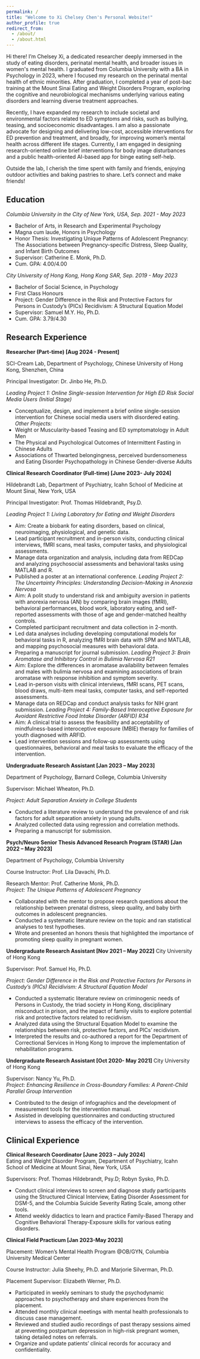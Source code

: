 ```yaml
---
permalink: /
title: "Welcome to Xi Chelsey Chen's Personal Website!"
author_profile: true
redirect_from: 
  - /about/
  - /about.html
---
```


Hi there! I’m Chelsey Xi, a dedicated researcher deeply immersed in the study of eating disorders, perinatal mental health, and broader issues in women's mental health. I graduated from Columbia University with a BA in Psychology in 2023, where I focused my research on the perinatal mental health of ethnic minorities. After graduation, I completed a year of post-bac training at the Mount Sinai Eating and Weight Disorders Program, exploring the cognitive and neurobiological mechanisms underlying various eating disorders and learning diverse treatment approaches.

Recently, I have expanded my research to include societal and environmental factors related to ED symptoms and risks, such as bullying, teasing, and socioeconomic disadvantages. I am also a passionate advocate for designing and delivering low-cost, accessible interventions for ED prevention and treatment, and broadly, for improving women’s mental health across different life stages. Currently, I am engaged in designing research-oriented online brief interventions for body image disturbances and a public health-oriented AI-based app for binge eating self-help.

Outside the lab, I cherish the time spent with family and friends, enjoying outdoor activities and baking pastries to share. Let’s connect and make friends!

Education
------
*Columbia University in the City of New York, USA, Sep. 2021 - May 2023*
- Bachelor of Arts, in Research and Experimental Psychology
- Magna cum laude, Honors in Psychology
- Honor Thesis: Investigating Unique Patterns of Adolescent Pregnancy: The Associations between Pregnancy-specific Distress, Sleep Quality, and Infant Birth Outcomes
- Supervisor: Catherine E. Monk, Ph.D. 
- Cum. GPA: 4.00/4.00

*City University of Hong Kong, Hong Kong SAR, Sep. 2019 - May 2023*
- Bachelor of Social Science, in Psychology
- First Class Honours
- Project: Gender Difference in the Risk and Protective Factors for Persons in Custody’s (PICs) Recidivism: A Structural Equation Model
- Supervisor: Samuel M.Y. Ho, Ph.D. 
- Cum. GPA: 3.79/4.30


Research Experience
------
**Researcher (Part-time) [Aug 2024 - Present]**

SCI-Cream Lab, Department of Psychology, Chinese University of Hong Kong, Shenzhen, China

Principal Investigator: Dr. Jinbo He, Ph.D.  

*Leading Project 1: Online Single-session Intervention for High ED Risk Social Media Users (Initial Stage)*
- Conceptualize, design, and implement a brief online single-session intervention for Chinese social media users with disordered eating. 
*Other Projects:* 
- Weight or Muscularity-based Teasing and ED symptomatology in Adult Men
- The Physical and Psychological Outcomes of Intermittent Fasting in Chinese Adults 
- Associations of Thwarted belongingness, perceived burdensomeness and Eating Disorder Psychopathology in Chinese Gender-diverse Adults 

**Clinical Research Coordinator (Full-time) [June 2023- July 2024]**

Hildebrandt Lab, Department of Psychiatry, Icahn School of Medicine at Mount Sinai, New York, USA

Principal Investigator: Prof. Thomas Hildebrandt, Psy.D.

*Leading Project 1: Living Laboratory for Eating and Weight Disorders*
- Aim: Create a biobank for eating disorders, based on clinical, neuroimaging, physiological, and genetic data.
- Lead participant recruitment and in-person visits, conducting clinical interviews, fMRI scans, meal tasks, computer tasks, and physiological assessments.
- Manage data organization and analysis, including data from REDCap and analyzing psychosocial assessments and behavioral tasks using MATLAB and R.
- Published a poster at an international conference.
*Leading Project 2: The Uncertainty Principles: Understanding Decision-Making in Anorexia Nervosa* 
- Aim: A polit study to understand risk and ambiguity aversion in patients with anorexia nervosa (AN) by comparing brain images (fMRI), behavioral performances, blood work, laboratory eating, and self-reported assessments with those of age and gender-matched healthy controls.
-	Completed participant recruitment and data collection in 2-month. 
-	Led data analyses including developing computational models for behavioral tasks in R, analyzing fMRI brain data with SPM and MATLAB, and mapping psychosocial measures with behavioral data. 
-	Preparing a manuscript for journal submission.
*Leading Project 3: Brain Aromatase and Inhibitory Control in Bulimia Nervosa R21*
- Aim: Explore the differences in aromatase availability between females and males with bulimia nervosa and examining associations of brain aromatase with response inhibition and symptom severity.
-	Lead in-person visits with clinical interviews, fMRI scans, PET scans, blood draws, multi-item meal tasks, computer tasks, and self-reported assessments.
-	Manage data on REDCap and conduct analysis tasks for NIH grant submission.
*Leading Project 4: Family-Based Interoceptive Exposure for Avoidant Restrictive Food Intake Disorder (ARFID) R34*
- Aim: A clinical trial to assess the feasibility and acceptability of mindfulness-based interoceptive exposure (MBIE) therapy for families of youth diagnosed with ARFID.
-	Lead intervention sessions and follow-up assessments using questionnaires, behavioral and meal tasks to evaluate the efficacy of the intervention.

**Undergraduate Research Assistant [Jan 2023 – May 2023]**

Department of Psychology, Barnard College, Columbia University

Supervisor: Michael Wheaton, Ph.D. 

*Project: Adult Separation Anxiety in College Students*
-	Conducted a literature review to understand the prevalence of and risk factors for adult separation anxiety in young adults.
-	Analyzed collected data using regression and correlation methods.
-	Preparing a manuscript for submission. 

**Psych/Neuro Senior Thesis Advanced Research Program (STAR) [Jan 2022 – May 2023]**

Department of Psychology, Columbia University

Course Instructor: Prof. Lila Davachi, Ph.D. 

Research Mentor: Prof. Catherine Monk, Ph.D.	
*Project: The Unique Patterns of Adolescent Pregnancy*
-	Collaborated with the mentor to propose research questions about the relationship between prenatal distress, sleep quality, and baby birth outcomes in adolescent pregnancies.
-	Conducted a systematic literature review on the topic and ran statistical analyses to test hypotheses. 
-	Wrote and presented an honors thesis that highlighted the importance of promoting sleep quality in pregnant women.

**Undergraduate Research Assistant [Nov 2021 – May 2022]**
City University of Hong Kong

Supervisor: Prof. Samuel Ho, Ph.D.	

*Project: Gender Difference in the Risk and Protective Factors for Persons in Custody’s (PICs) Recidivism: A Structural Equation Model*
-	Conducted a systematic literature review on criminogenic needs of Persons in Custody, the triad society in Hong Kong, disciplinary misconduct in prison, and the impact of family visits to explore potential risk and protective factors related to recidivism.
-	Analyzed data using the Structural Equation Model to examine the relationships between risk, protective factors, and PICs’ recidivism.
-	Interpreted the results and co-authored a report for the Department of Correctional Services in Hong Kong to improve the implementation of rehabilitation programs.

**Undergraduate Research Assistant [Oct 2020- May 2021]**
City University of Hong Kong

Supervisor: Nancy Yu, Ph.D. 	
*Project: Enhancing Resilience in Cross-Boundary Families: A Parent-Child Parallel Group Intervention*
-	Contributed to the design of infographics and the development of measurement tools for the intervention manual.
-	Assisted in developing questionnaires and conducting structured interviews to assess the efficacy of the intervention.

Clinical Experience     
------
**Clinical Research Coordinator [June 2023 – July 2024]**	
Eating and Weight Disorder Program, Department of Psychiatry, Icahn School of Medicine at Mount Sinai, New York, USA

Supervisors: Prof. Thomas Hildebrandt, Psy.D; Robyn Sysko, Ph.D.	

-	Conduct clinical interviews to screen and diagnose study participants using the Structured Clinical Interview, Eating Disorder Assessment for DSM-5, and the Columbia Suicide Severity Rating Scale, among other tools.
-	Attend weekly didactics to learn and practice Family-Based Therapy and Cognitive Behavioral Therapy-Exposure skills for various eating disorders.

**Clinical Field Practicum [Jan 2023-May 2023]**

Placement: Women’s Mental Health Program @OB/GYN, Columbia University Medical Center

Course Instructor: Julia Sheehy, Ph.D. and Marjorie Silverman, Ph.D.  

Placement Supervisor: Elizabeth Werner, Ph.D.	
-	Participated in weekly seminars to study the psychodynamic approaches to psychotherapy and share experiences from the placement.
-	Attended monthly clinical meetings with mental health professionals to discuss case management.
-	Reviewed and studied audio recordings of past therapy sessions aimed at preventing postpartum depression in high-risk pregnant women, taking detailed notes on referrals.
-	Organize and update patients’ clinical records for accuracy and confidentiality.


